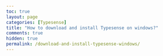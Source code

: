 ```yaml
---
toc: true
layout: page
categories: [Typesense]
title: "How to download and install Typesense on windows?"
comments: true
hidden: true
permalink: /download-and-install-typesense-windows/
---
```

